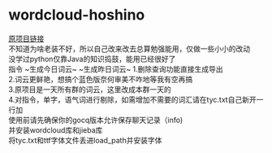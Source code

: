 # wordcloud-hoshino
[原项目链接](https://github.com/erweixi/wordcloud-hoshino7)<br> 
不知道为啥老装不好，所以自己改来改去总算勉强能用，仅做一些小小的改动<br> 
没学过python仅靠Java的知识捣鼓，能用已经很好了<br> 
指令 ~生成今日词云~ ~生成昨日词云~
1.删除查询功能直接生成导出<br> 
2.词云更鲜艳，想搞个蓝色版奈何审美不咋地等我有空再搞<br> 
3.原项目是一天所有群的词云，这里改成本群一天的<br> 
4.对指令，单字，语气词进行剔除，如需增加不需要的词汇请在tyc.txt自己新开一行加<br> 
使用前请先确保你的gocq版本允许保存聊天记录（info)<br> 
并安装wordcloud库和jieba库<br>
将tyc.txt和ttf字体文件丢进load_path并安装字体<br> 

